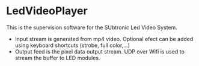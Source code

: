 # LedVideoPlayer
This is the supervision software for the SUbtronic Led Video System.
- Input stream is generated from mp4 video. Optional efect can be added using keyboard shortcuts (strobe, full color,...)
- Output feed is the pixel data output stream. UDP over Wifi is used to stream the buffer to LED modules.
